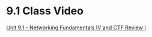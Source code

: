 # 9.1 Class Video

[Unit 9.1 - Networking Fundamentals IV and CTF Review I](https://youtu.be/Elt510PNLP0)
